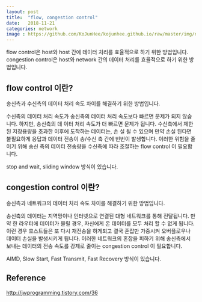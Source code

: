 ```yaml
---
layout: post
title:  "flow, congestion control"
date:   2018-11-21
categories: network
image : https://github.com/KoJunHee/kojunhee.github.io/raw/master/img/networkDoorimg.png
---
```


flow control은 host와 host 간에 데이터 처리를 효율적으로 하기 위한 방법입니다.
congestion control은 host와 network 간의 데이터 처리를 효율적으로 하기 위한 방법입니다.

## flow control 이란?

송신측과 수신측의 데이터 처리 속도 차이를 해결하기 위한 방법입니다. 

수신측의 데이터 처리 속도가 송신측의 데이터 처리 속도보다 빠르면 문제가 되지 않습니다. 하지만, 송신측의 데
이터 처리 속도가 더 빠르면 문제가 됩니다. 수신측에서 제한된 저장용량을 초과한 이후에 도착하는 데이터는, 손
실 될 수 있으며 만약 손실 된다면 불필요하게 응답과 데이터 전송이 송/수신 측 간에 빈번이 발생합니다. 이러한 위험을 줄이기 위해 송신 측의 데이터 전송량을 수신측에 따라 조절하는 flow control 이 필요합니다. 

stop and wait, sliding window 방식이 있습니다.

## congestion control 이란?

송신측과 네트워크의 데이터 처리 속도 차이를 해결하기 위한 방법입니다.

송신측의 데이터는 지역망이나 인터넷으로 연결된 대형 네트워크를 통해 전달됩니다. 만약 한 라우터에 데이터가 
몰릴 경우, 자신에게 온 데이터를 모두 처리 할 수 없게 됩니다. 이런 경우 호스트들은 또 다시 재전송을 하게되고 
결국 혼잡만 가중시켜 오버플로우나 데이터 손실을 발생시키게 됩니다. 이러한 네트워크의 혼잡을 피하기 위해 송신측에서 보내는 데이터의 전송 속도를  강제로 줄이는 congestion control 이 필요합니다.

AIMD, Slow Start, Fast Transmit, Fast Recovery 방식이 있습니다.

## Reference

<http://jwprogramming.tistory.com/36>